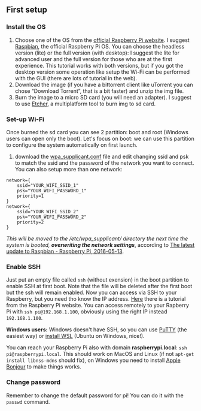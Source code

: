 ## First setup

### Install the OS
1. Choose one of the OS from the [official Raspberry Pi website](https://www.raspberrypi.org/downloads/). I suggest [Raspbian](https://www.raspberrypi.org/downloads/raspbian/), the official Raspberry Pi OS. You can choose the headless version (lite) or the full version (with desktop): I suggest the lite for advanced user and the full version for those who are at the first experience. This tutorial works with both versions, but if you got the desktop version some operation like setup the Wi-Fi can be performed with the GUI (there are lots of tutorial in the web).
2. Download the image (if you have a bittorrent client like uTorrent you can chose “Download Torrent”, that is a bit faster) and unzip the img file. 
3. Burn the image to a micro SD card (you will need an adapter). I suggest to use [Etcher](https://etcher.io/), a multiplatform tool to burn img to sd card.

### Set-up Wi-Fi
Once burned the sd card you can see 2 partition: boot and root (Windows users can open only the boot).
Let's focus on boot: we can use this partition to configure the system automatically on first launch.
1. download the [wpa_supplicant.conf](wpa_supplicant.conf) file and edit changing ssid and psk to match the ssid and the password of the network you want to connect. You can also setup more than one network:
```
network={
    ssid="YOUR_WIFI_SSID_1"
    psk="YOUR_WIFI_PASSWORD_1"
    priority=1
}
network={
    ssid="YOUR_WIFI_SSID_2"
    psk="YOUR_WIFI_PASSWORD_2"
    priority=2
}
```
*This will be moved to the /etc/wpa_supplicant/ directory the next time the system is booted, __overwriting the network settings__*, according to [The latest update to Raspbian - Raspberry Pi, 2016-05-13](https://www.raspberrypi.org/blog/another-update-raspbian/).

### Enable SSH
Just put an empty file called `ssh` (without exension) in the boot partition to enable SSH at first boot. Note that the file will be deleted after the first boot but the ssh will remain enabled.
Now you can access via SSH to your Raspberry, but you need tho know the IP address. [Here](https://www.raspberrypi.org/documentation/remote-access/ip-address.md) there is a tutorial from the Raspberry Pi website.
You can access remotely to your Rapberry Pi with `ssh pi@192.168.1.100`, obviously using the right IP instead `192.168.1.100`.

**Windows users:** Windows doesn't have SSH, so you can use [PuTTY](http://www.putty.org/) (the easiest way) or [install WSL](https://docs.microsoft.com/en-us/windows/wsl/install-win10) (Ubuntu on Windows, nice!).

You can reach your Raspberry Pi also with domain **raspberrypi.local**: `ssh pi@raspberrypi.local`. This should work on MacOS and Linux (if not `apt-get install libnss-mdns` should fix), on Windows you need to install [Apple Bonjour](http://support.apple.com/downloads/DL999/en_US/BonjourPSSetup.exe) to make things works.

### Change password
Remember to change the default password for pi! You can do it with the `passwd` command.
